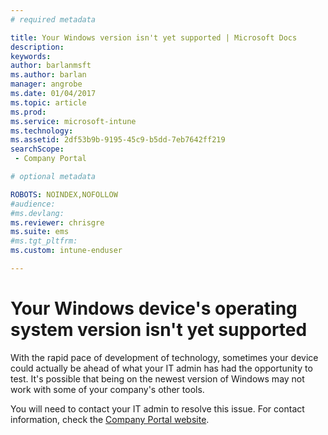 ```yaml
---
# required metadata

title: Your Windows version isn't yet supported | Microsoft Docs
description: 
keywords:
author: barlanmsftms.author: barlan
manager: angrobe
ms.date: 01/04/2017
ms.topic: article
ms.prod:
ms.service: microsoft-intune
ms.technology:
ms.assetid: 2df53b9b-9195-45c9-b5dd-7eb7642ff219searchScope: - Company Portal

# optional metadata

ROBOTS: NOINDEX,NOFOLLOW
#audience:
#ms.devlang:
ms.reviewer: chrisgre
ms.suite: ems
#ms.tgt_pltfrm:
ms.custom: intune-enduser

---
```

# Your Windows device's operating system version isn't yet supported

With the rapid pace of development of technology, sometimes your device could actually be ahead of what your IT admin has had the opportunity to test. It's possible that being on the newest version of Windows may not work with some of your company's other tools.

You will need to contact your IT admin to resolve this issue. For contact information, check the [Company Portal website](http://portal.manage.microsoft.com).
